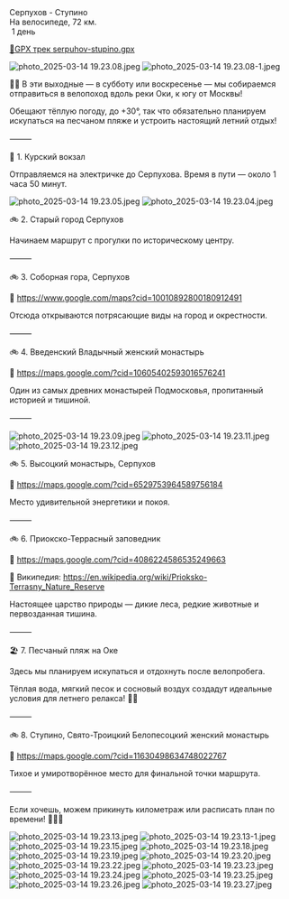 
<link rel="stylesheet" href="../assets-custom/css/style-markdown.css">
<div class="cover-container" style="background-image: url('zubry-1600.jpg');">
	<div class="cover-text">
		<div class="cover-title">
            Серпухов - Ступино
        </div>
		<div class="cover-description">
			<div class="packages-location">
                <img loading="lazy" src="../assets-custom/icon-bike.png" alt="" class="cover-icon">
                <div class="h4-default regular">На велосипеде, 72 км.</div>
            </div>
            <div>
                <img class="cover-icon" loading="lazy" src="../assets-custom/icon-time.png" alt=""  />
                <span>1 день</span>
            </div>
		</div>
	</div>
</div>

<div id="map"></div>

[📍GPX трек serpuhov-stupino.gpx](serpuhov-stupino.gpx)

![photo_2025-03-14 19.23.08.jpeg](imgs/photo_2025-03-14%2019.23.08.jpeg)
![photo_2025-03-14 19.23.08-1.jpeg](imgs/photo_2025-03-14%2019.23.08-1.jpeg)

🚴‍♂️ В эти выходные — в субботу или воскресенье — мы собираемся отправиться в велопоход вдоль реки Оки, к югу от Москвы!

Обещают тёплую погоду, до +30°, так что обязательно планируем искупаться на песчаном пляже и устроить настоящий летний отдых!

⸻

🚂 1. Курский вокзал

Отправляемся на электричке до Серпухова.
Время в пути — около 1 часа 50 минут.



![photo_2025-03-14 19.23.05.jpeg](imgs/photo_2025-03-14%2019.23.05.jpeg)
![photo_2025-03-14 19.23.04.jpeg](imgs/photo_2025-03-14%2019.23.04.jpeg)

🚲 2. Старый город Серпухов

Начинаем маршрут с прогулки по историческому центру.

⸻

🚲 3. Соборная гора, Серпухов

📍 https://www.google.com/maps?cid=10010892800180912491

Отсюда открываются потрясающие виды на город и окрестности.

⸻

🚲 4. Введенский Владычный женский монастырь

📍 https://maps.google.com/?cid=10605402593016576241

Один из самых древних монастырей Подмосковья, пропитанный историей и тишиной.

⸻

![photo_2025-03-14 19.23.09.jpeg](imgs/photo_2025-03-14%2019.23.09.jpeg)
![photo_2025-03-14 19.23.11.jpeg](imgs/photo_2025-03-14%2019.23.11.jpeg)
![photo_2025-03-14 19.23.12.jpeg](imgs/photo_2025-03-14%2019.23.12.jpeg)

🚲 5. Высоцкий монастырь, Серпухов

📍 https://maps.google.com/?cid=6529753964589756184

Место удивительной энергетики и покоя.

⸻

🚲 6. Приокско-Террасный заповедник

📍 https://maps.google.com/?cid=4086224586535249663

📝 Википедия: https://en.wikipedia.org/wiki/Prioksko-Terrasny_Nature_Reserve

Настоящее царство природы — дикие леса, редкие животные и первозданная тишина.

⸻

🏖️ 7. Песчаный пляж на Оке

Здесь мы планируем искупаться и отдохнуть после велопробега.

Тёплая вода, мягкий песок и сосновый воздух создадут идеальные условия для летнего релакса! 🏊‍♂️

⸻

🚲 8. Ступино, Свято-Троицкий Белопесоцкий женский монастырь

📍 https://maps.google.com/?cid=11630498634748022767

Тихое и умиротворённое место для финальной точки маршрута.

⸻

Если хочешь, можем прикинуть километраж или расписать план по времени! 🚴‍♀️🌲







![photo_2025-03-14 19.23.13.jpeg](imgs/photo_2025-03-14%2019.23.13.jpeg)
![photo_2025-03-14 19.23.13-1.jpeg](imgs/photo_2025-03-14%2019.23.13-1.jpeg)
![photo_2025-03-14 19.23.15.jpeg](imgs/photo_2025-03-14%2019.23.15.jpeg)
![photo_2025-03-14 19.23.18.jpeg](imgs/photo_2025-03-14%2019.23.18.jpeg)
![photo_2025-03-14 19.23.19.jpeg](imgs/photo_2025-03-14%2019.23.19.jpeg)
![photo_2025-03-14 19.23.20.jpeg](imgs/photo_2025-03-14%2019.23.20.jpeg)
![photo_2025-03-14 19.23.22.jpeg](imgs/photo_2025-03-14%2019.23.22.jpeg)
![photo_2025-03-14 19.23.23.jpeg](imgs/photo_2025-03-14%2019.23.23.jpeg)
![photo_2025-03-14 19.23.24.jpeg](imgs/photo_2025-03-14%2019.23.24.jpeg)
![photo_2025-03-14 19.23.25.jpeg](imgs/photo_2025-03-14%2019.23.25.jpeg)
![photo_2025-03-14 19.23.26.jpeg](imgs/photo_2025-03-14%2019.23.26.jpeg)
![photo_2025-03-14 19.23.27.jpeg](imgs/photo_2025-03-14%2019.23.27.jpeg)









<link href="https://api.mapbox.com/mapbox-gl-js/v3.10.0/mapbox-gl.css" rel="stylesheet">
<script src="https://api.mapbox.com/mapbox-gl-js/v3.10.0/mapbox-gl.js"></script>
<script src="https://cdn.jsdelivr.net/npm/js-yaml@4.1.0/dist/js-yaml.min.js"></script>
<script src="../assets-custom/js/cozy-journey.js"></script>
<script>architectMap({
    tracks: [{path: 'serpuhov-stupino.gpx'}],
    points: 'points.yaml',
    zoom: 7.0,
    center: [37.94424, 55.35083],
    fitDuration: 7000
 });
</script>


